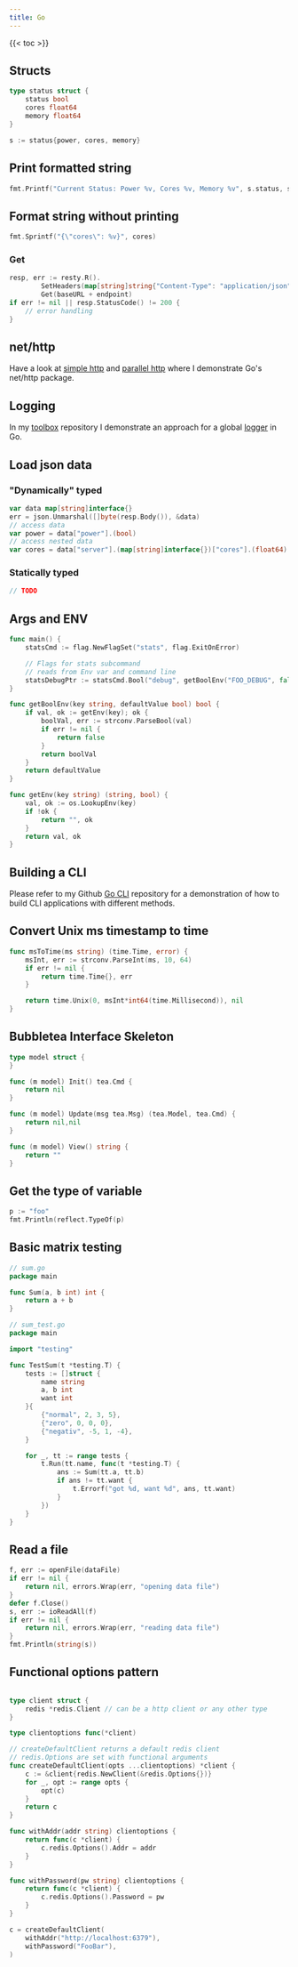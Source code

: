 ```yaml
---
title: Go
---
```


{{< toc >}}

## Structs

```go
type status struct {
	status bool
	cores float64
	memory float64
}

s := status{power, cores, memory}
```

## Print formatted string

```go
fmt.Printf("Current Status: Power %v, Cores %v, Memory %v", s.status, s.cores, s.memory)
```

## Format string without printing

```go
fmt.Sprintf("{\"cores\": %v}", cores)
```

### Get

```go
resp, err := resty.R().
		SetHeaders(map[string]string{"Content-Type": "application/json", "X-Auth-UserId": userID,"X-Auth-Token": token}).
		Get(baseURL + endpoint)
if err != nil || resp.StatusCode() != 200 {
	// error handling
}
```

## net/http

Have a look at [simple http](https://github.com/Allaman/toolbox/tree/main/http-client/simple) and [parallel http](https://github.com/Allaman/toolbox/tree/main/http-client/parallel) where I demonstrate Go's net/http package.

## Logging

In my [toolbox](https://github.com/Allaman/toolbox/) repository I demonstrate an approach for a global [logger](https://github.com/Allaman/toolbox/tree/main/golang/logging) in Go.

## Load json data

### "Dynamically" typed

```go
var data map[string]interface{}
err = json.Unmarshal([]byte(resp.Body()), &data)
// access data
var power = data["power"].(bool)
// access nested data
var cores = data["server"].(map[string]interface{})["cores"].(float64)
```

### Statically typed

```go
// TODO
```

## Args and ENV

```go
func main() {
	statsCmd := flag.NewFlagSet("stats", flag.ExitOnError)

	// Flags for stats subcommand
    // reads from Env var and command line
	statsDebugPtr := statsCmd.Bool("debug", getBoolEnv("FOO_DEBUG", false), "enable debugging")
}

func getBoolEnv(key string, defaultValue bool) bool {
	if val, ok := getEnv(key); ok {
		boolVal, err := strconv.ParseBool(val)
		if err != nil {
			return false
		}
		return boolVal
	}
	return defaultValue
}

func getEnv(key string) (string, bool) {
	val, ok := os.LookupEnv(key)
	if !ok {
		return "", ok
	}
	return val, ok
}

```

## Building a CLI

Please refer to my Github [Go CLI](https://github.com/Allaman/toolbox/tree/main/golang/cli) repository for a demonstration of how to build CLI applications with different methods.

## Convert Unix ms timestamp to time

```go
func msToTime(ms string) (time.Time, error) {
	msInt, err := strconv.ParseInt(ms, 10, 64)
	if err != nil {
		return time.Time{}, err
	}

	return time.Unix(0, msInt*int64(time.Millisecond)), nil
}

```

## Bubbletea Interface Skeleton

```go
type model struct {
}

func (m model) Init() tea.Cmd {
    return nil
}

func (m model) Update(msg tea.Msg) (tea.Model, tea.Cmd) {
    return nil,nil
}

func (m model) View() string {
    return ""
}
```

## Get the type of variable

```go
p := "foo"
fmt.Println(reflect.TypeOf(p)
```

## Basic matrix testing

```go
// sum.go
package main

func Sum(a, b int) int {
	return a + b
}
```

```go
// sum_test.go
package main

import "testing"

func TestSum(t *testing.T) {
	tests := []struct {
		name string
		a, b int
		want int
	}{
		{"normal", 2, 3, 5},
		{"zero", 0, 0, 0},
		{"negativ", -5, 1, -4},
	}

	for _, tt := range tests {
		t.Run(tt.name, func(t *testing.T) {
			ans := Sum(tt.a, tt.b)
			if ans != tt.want {
				t.Errorf("got %d, want %d", ans, tt.want)
			}
		})
	}
}
```

## Read a file

```go
f, err := openFile(dataFile)
if err != nil {
    return nil, errors.Wrap(err, "opening data file")
}
defer f.Close()
s, err := ioReadAll(f)
if err != nil {
    return nil, errors.Wrap(err, "reading data file")
}
fmt.Println(string(s))
```

## Functional options pattern

```go

type client struct {
	redis *redis.Client // can be a http client or any other type
}

type clientoptions func(*client)

// createDefaultClient returns a default redis client
// redis.Options are set with functional arguments
func createDefaultClient(opts ...clientoptions) *client {
	c := &client{redis.NewClient(&redis.Options{})}
	for _, opt := range opts {
		opt(c)
	}
	return c
}

func withAddr(addr string) clientoptions {
	return func(c *client) {
		c.redis.Options().Addr = addr
	}
}

func withPassword(pw string) clientoptions {
	return func(c *client) {
		c.redis.Options().Password = pw
	}
}

c = createDefaultClient(
    withAddr("http://localhost:6379"),
    withPassword("FooBar"),
)
```
